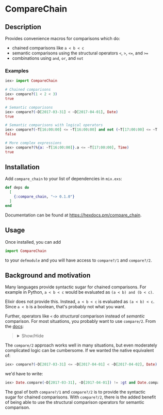 # CompareChain

## Description

Provides convenience macros for comparisons which do:

  * chained comparisons like `a < b < c`
  * semantic comparisons using the structural operators `<`, `>`, `<=`, and `>=`
  * combinations using `and`, `or`, and `not`

### Examples

```elixir
iex> import CompareChain

# Chained comparisons
iex> compare?(1 < 2 < 3)
true

# Semantic comparisons
iex> compare?(~D[2017-03-31] < ~D[2017-04-01], Date)
true

# Semantic comparisons with logical operators
iex> compare?(~T[16:00:00] <= ~T[16:00:00] and not (~T[17:00:00] <= ~T[17:00:00]), Time)
false

# More complex expressions
iex> compare?(%{a: ~T[16:00:00]}.a <= ~T[17:00:00], Time)
true
```

## Installation

Add `compare_chain` to your list of dependencies in `mix.exs`:

```elixir
def deps do
  [
    {:compare_chain, "~> 0.1.0"}
  ]
end
```

Documentation can be found at <https://hexdocs.pm/compare_chain>.

## Usage

Once installed, you can add

```elixir
import CompareChain
```

to your `defmodule` and you will have access to `compare?/1` and `compare?/2`.

## Background and motivation

Many languages provide syntactic sugar for chained comparisons.
For example in Python, `a < b < c` would be evaluated as `(a < b) and (b < c)`.

Elixir does not provide this.
Instead, `a < b < c` is evaluated as `(a < b) < c`.
Since `a < b` is a boolean, that's probably not what you want.

Further, operators like `<` do _structural_ comparison instead of _semantic_ comparison.
For most situations, you probably want to use `compare/2`.
From the [docs](https://hexdocs.pm/elixir/Kernel.html#module-structural-comparison):

<blockquote>
<details>

<summary>Show/Hide</summary>

The comparison functions in this module perform structural comparison.
This means structures are compared based on their representation and not on their semantic value.
This is specially important for functions that are meant to provide ordering, such as `>/2`, `</2`, `>=/2`, `<=/2`, `min/2`, and `max/2`.
For example:

```elixir
~D[2017-03-31] > ~D[2017-04-01]
```

will return true because structural comparison compares the `:day` field before `:month` or `:year`.
Therefore, when comparing structs, you often use the `compare/2` function made available by the structs modules themselves:

```elixir
iex> Date.compare(~D[2017-03-31], ~D[2017-04-01])
:lt
```

</details>
</blockquote>

The `compare/2` approach works well in many situations, but even moderately complicated logic can be cumbersome.
If we wanted the native equivalent of:

```elixir
iex> compare?(~D[2017-03-31] <= ~D[2017-04-01] < ~D[2017-04-02], Date)
```

we'd have to write:

```elixir
iex> Date.compare(~D[2017-03-31], ~D[2017-04-01]) != :gt and Date.compare(~D[2017-04-01]), ~D[2017-04-02]) == :lt
```

The goal of both `compare?/1` and `compare?/2` is to provide the syntactic sugar for chained comparisons.
With `compare?/2`, there is the added benefit of being able to use the structural comparison operators for semantic comparison.
